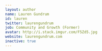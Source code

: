 ```yaml
---
layout: author
name: Lauren Gundrum
id: lauren
twitter: laurengundrum
job: Community and Growth (Former)
avatar: http://i.stack.imgur.com/F5Zd5.jpg
website: laurengundrum.com
inactive: true
---
```

